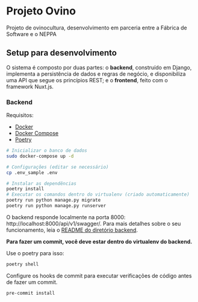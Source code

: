 # Projeto Ovino

Projeto de ovinocultura, desenvolvimento em parceria entre a Fábrica de Software e o NEPPA

## Setup para desenvolvimento

O sistema é composto por duas partes: o **backend**, construído em Django, implementa a persistência de dados e regras de negócio, e disponibiliza uma API que segue os princípios REST; e o **frontend**, feito com o framework Nuxt.js.

### Backend

Requisitos:

* [Docker](https://docs.docker.com/install/linux/docker-ce/ubuntu/)
* [Docker Compose](https://docs.docker.com/compose/install/)
* [Poetry](https://poetry.eustace.io/docs/)

```sh
# Inicializar o banco de dados
sudo docker-compose up -d

# Configurações (editar se necessário)
cp .env_sample .env

# Instalar as dependências
poetry install
# Executar os comandos dentro do virtualenv (criado automaticamente)
poetry run python manage.py migrate
poetry run python manage.py runserver
```

O backend responde localmente na porta 8000: http://localhost:8000/api/v1/swagger/. Para mais detalhes sobre o seu funcionamento, leia o [README do diretório backend](backend/README.md).

**Para fazer um commit, você deve estar dentro do virtualenv do backend.**

Use o poetry para isso:
```sh
poetry shell
```

Configure os hooks de commit para executar verificações de código antes de fazer um commit.

```sh
pre-commit install
```
